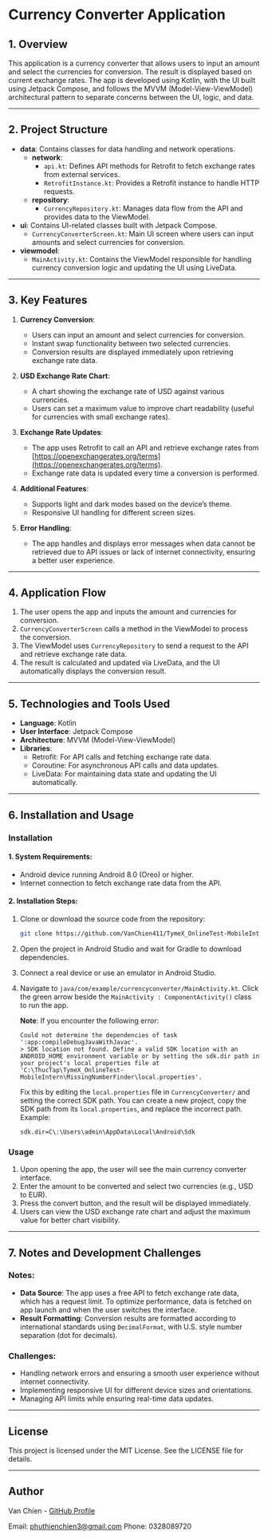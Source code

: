 # Currency Converter Application

## 1. Overview
This application is a currency converter that allows users to input an amount and select the currencies for conversion. The result is displayed based on current exchange rates. The app is developed using Kotlin, with the UI built using Jetpack Compose, and follows the MVVM (Model-View-ViewModel) architectural pattern to separate concerns between the UI, logic, and data.

---

## 2. Project Structure
- **data**: Contains classes for data handling and network operations.
    - **network**:
        - `api.kt`: Defines API methods for Retrofit to fetch exchange rates from external services.
        - `RetrofitInstance.kt`: Provides a Retrofit instance to handle HTTP requests.
    - **repository**:
        - `CurrencyRepository.kt`: Manages data flow from the API and provides data to the ViewModel.
- **ui**: Contains UI-related classes built with Jetpack Compose.
    - `CurrencyConverterScreen.kt`: Main UI screen where users can input amounts and select currencies for conversion.
- **viewmodel**:
    - `MainActivity.kt`: Contains the ViewModel responsible for handling currency conversion logic and updating the UI using LiveData.

---

## 3. Key Features
1. **Currency Conversion**:
    - Users can input an amount and select currencies for conversion.
    - Instant swap functionality between two selected currencies.
    - Conversion results are displayed immediately upon retrieving exchange rate data.

2. **USD Exchange Rate Chart**:
    - A chart showing the exchange rate of USD against various currencies.
    - Users can set a maximum value to improve chart readability (useful for currencies with small exchange rates).

3. **Exchange Rate Updates**:
    - The app uses Retrofit to call an API and retrieve exchange rates from [https://openexchangerates.org/terms](https://openexchangerates.org/terms).
    - Exchange rate data is updated every time a conversion is performed.

4. **Additional Features**:
    - Supports light and dark modes based on the device’s theme.
    - Responsive UI handling for different screen sizes.

5. **Error Handling**:
    - The app handles and displays error messages when data cannot be retrieved due to API issues or lack of internet connectivity, ensuring a better user experience.

---

## 4. Application Flow
1. The user opens the app and inputs the amount and currencies for conversion.
2. `CurrencyConverterScreen` calls a method in the ViewModel to process the conversion.
3. The ViewModel uses `CurrencyRepository` to send a request to the API and retrieve exchange rate data.
4. The result is calculated and updated via LiveData, and the UI automatically displays the conversion result.

---

## 5. Technologies and Tools Used
- **Language**: Kotlin
- **User Interface**: Jetpack Compose
- **Architecture**: MVVM (Model-View-ViewModel)
- **Libraries**:
    - Retrofit: For API calls and fetching exchange rate data.
    - Coroutine: For asynchronous API calls and data updates.
    - LiveData: For maintaining data state and updating the UI automatically.

---

## 6. Installation and Usage
### Installation
#### 1. System Requirements:
- Android device running Android 8.0 (Oreo) or higher.
- Internet connection to fetch exchange rate data from the API.

#### 2. Installation Steps:
1. Clone or download the source code from the repository:
   ```bash
   git clone https://github.com/VanChien411/TymeX_OnlineTest-MobileIntern.git
   ```
2. Open the project in Android Studio and wait for Gradle to download dependencies.
3. Connect a real device or use an emulator in Android Studio.
4. Navigate to `java/com/example/currencyconverter/MainActivity.kt`. Click the green arrow beside the `MainActivity : ComponentActivity()` class to run the app.

   **Note**: If you encounter the following error:
   ```
   Could not determine the dependencies of task ':app:compileDebugJavaWithJavac'.
   > SDK location not found. Define a valid SDK location with an ANDROID_HOME environment variable or by setting the sdk.dir path in your project's local properties file at 'C:\ThucTap\TymeX_OnlineTest-MobileIntern\MissingNumberFinder\local.properties'.
   ```
   Fix this by editing the `local.properties` file in `CurrencyConverter/` and setting the correct SDK path. You can create a new project, copy the SDK path from its `local.properties`, and replace the incorrect path. Example:
   ```
   sdk.dir=C\:\Users\admin\AppData\Local\Android\Sdk
   ```

### Usage
1. Upon opening the app, the user will see the main currency converter interface.
2. Enter the amount to be converted and select two currencies (e.g., USD to EUR).
3. Press the convert button, and the result will be displayed immediately.
4. Users can view the USD exchange rate chart and adjust the maximum value for better chart visibility.

---

## 7. Notes and Development Challenges
### Notes:
- **Data Source**: The app uses a free API to fetch exchange rate data, which has a request limit. To optimize performance, data is fetched on app launch and when the user switches the interface.
- **Result Formatting**: Conversion results are formatted according to international standards using `DecimalFormat`, with U.S. style number separation (dot for decimals).

### Challenges:
- Handling network errors and ensuring a smooth user experience without internet connectivity.
- Implementing responsive UI for different device sizes and orientations.
- Managing API limits while ensuring real-time data updates.

---

## License
This project is licensed under the MIT License. See the LICENSE file for details.

---

## Author
Van Chien - [GitHub Profile](https://github.com/VanChien411)

Email: phuthienchien3@gmail.com 
Phone: 0328089720

